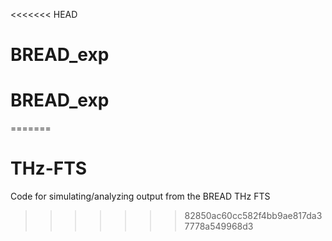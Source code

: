 <<<<<<< HEAD
# BREAD_exp
# BREAD_exp
=======
# THz-FTS
Code for simulating/analyzing output from the BREAD THz FTS
>>>>>>> 82850ac60cc582f4bb9ae817da37778a549968d3
